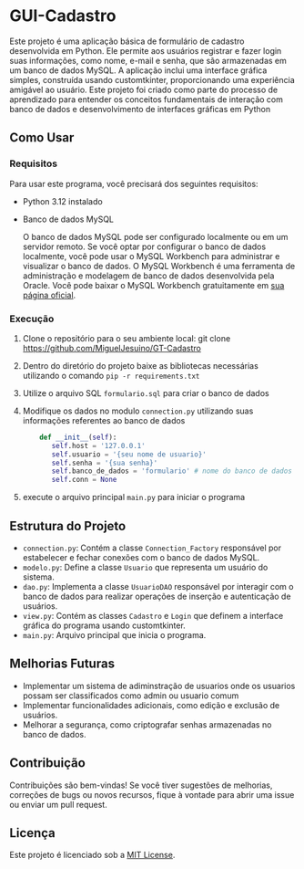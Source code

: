 

# GUI-Cadastro
Este projeto é uma aplicação básica de formulário de cadastro desenvolvida em Python. Ele permite aos usuários registrar e fazer login suas informações, como nome, e-mail e senha, que são armazenadas em um banco de dados MySQL. A aplicação inclui uma interface gráfica simples, construída usando customtkinter, proporcionando uma experiência amigável ao usuário. Este projeto foi criado como parte do processo de aprendizado para entender os conceitos fundamentais de interação com banco de dados e desenvolvimento de interfaces gráficas em Python

## Como Usar

### Requisitos

Para usar este programa, você precisará dos seguintes requisitos:

- Python 3.12 instalado
- Banco de dados MySQL
  
    O banco de dados MySQL pode ser configurado localmente ou em um servidor remoto. Se você optar por configurar o banco de dados localmente, você pode usar o MySQL Workbench para administrar e visualizar o banco de dados. O MySQL Workbench é uma ferramenta de administração e modelagem de banco de dados desenvolvida pela Oracle. Você pode baixar o MySQL Workbench gratuitamente em [sua página oficial](https://www.mysql.com/products/workbench/).


### Execução
1. Clone o repositório para o seu ambiente local:
    git clone https://github.com/MiguelJesuino/GT-Cadastro
2. Dentro do diretório do projeto baixe as bibliotecas necessárias utilizando o comando `pip -r requirements.txt`
3. Utilize o arquivo SQL `formulario.sql` para criar o banco de dados
4. Modifique os dados no modulo `connection.py` utilizando suas informações referentes ao banco de dados
   
   ```python
       def __init__(self):
          self.host = '127.0.0.1'
          self.usuario = '{seu nome de usuario}'
          self.senha = '{sua senha}'
          self.banco_de_dados = 'formulario' # nome do banco de dados
          self.conn = None
   ```
   
5. execute o arquivo principal `main.py` para iniciar o programa

## Estrutura do Projeto

- `connection.py`: Contém a classe `Connection_Factory` responsável por estabelecer e fechar conexões com o banco de dados MySQL.
- `modelo.py`: Define a classe `Usuario` que representa um usuário do sistema.
- `dao.py`: Implementa a classe `UsuarioDAO` responsável por interagir com o banco de dados para realizar operações de inserção e autenticação de usuários.
- `view.py`: Contém as classes `Cadastro` e `Login` que definem a interface gráfica do programa usando customtkinter.
- `main.py`: Arquivo principal que inicia o programa.

## Melhorias Futuras

- Implementar um sistema de adiminstração de usuarios onde os usuarios possam ser classificados como admin ou usuario comum 
- Implementar funcionalidades adicionais, como edição e exclusão de usuários.
- Melhorar a segurança, como criptografar senhas armazenadas no banco de dados.


## Contribuição

Contribuições são bem-vindas! Se você tiver sugestões de melhorias, correções de bugs ou novos recursos, fique à vontade para abrir uma issue ou enviar um pull request.

## Licença

Este projeto é licenciado sob a [MIT License](https://opensource.org/licenses/MIT).
